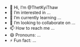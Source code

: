 - 👋 Hi, I’m @ThetKyiThaw
- 👀 I’m interested in ...
- 🌱 I’m currently learning ...
- 💞️ I’m looking to collaborate on ...
- 📫 How to reach me ...
- 😄 Pronouns: ...
- ⚡ Fun fact: ...

<!---
ThetKyiThaw/ThetKyiThaw is a ✨ special ✨ repository because its `README.md` (this file) appears on your GitHub profile.
You can click the Preview link to take a look at your changes.
--->
